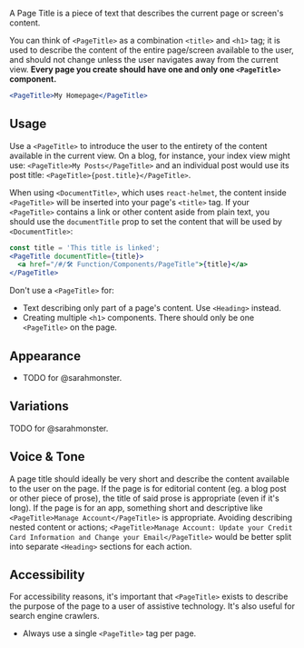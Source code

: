 A Page Title is a piece of text that describes the current page or screen's content.

You can think of `<PageTitle>` as a combination `<title>` and `<h1>` tag; it is used to describe the content of the entire page/screen available to the user, and should not change unless the user navigates away from the current view. **Every page you create should have one and only one `<PageTitle>` component.**

```jsx
<PageTitle>My Homepage</PageTitle>
```

## Usage

Use a `<PageTitle>` to introduce the user to the entirety of the content available in the current view. On a blog, for instance, your index view might use: `<PageTitle>My Posts</PageTitle>` and an individual post would use its post title: `<PageTitle>{post.title}</PageTitle>`.

<!-- TODO for @tofumatt: implement this feature. -->
When using `<DocumentTitle>`, which uses `react-helmet`, the content inside `<PageTitle>` will be inserted into your page's `<title>` tag. If your `<PageTitle>` contains a link or other content aside from plain text, you should use the `documentTitle` prop to set the content that will be used by `<DocumentTitle>`:

```jsx inside Markdown
const title = 'This title is linked';
<PageTitle documentTitle={title}>
  <a href="/#/🛠 Function/Components/PageTitle">{title}</a>
</PageTitle>
```

Don't use a `<PageTitle>` for:
- Text describing only part of a page's content. Use `<Heading>` instead.
- Creating multiple `<h1>` components. There should only be one `<PageTitle>` on the page.

## Appearance

- TODO for @sarahmonster.

## Variations

TODO for @sarahmonster.

## Voice & Tone

A page title should ideally be very short and describe the content available to the user on the page. If the page is for editorial content (eg. a blog post or other piece of prose), the title of said prose is appropriate (even if it's long). If the page is for an app, something short and descriptive like `<PageTitle>Manage Account</PageTitle>` is appropriate. Avoiding describing nested content or actions; `<PageTitle>Manage Account: Update your Credit Card Information and Change your Email</PageTitle>` would be better split into separate `<Heading>` sections for each action.

## Accessibility

For accessibility reasons, it's important that `<PageTitle>` exists to describe the purpose of the page to a user of assistive technology. It's also useful for search engine crawlers.

- Always use a single `<PageTitle>` tag per page.
